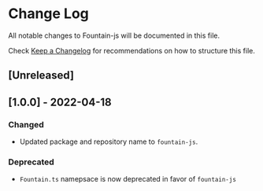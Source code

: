 # Change Log

All notable changes to Fountain-js will be documented in this file.

Check [Keep a Changelog](http://keepachangelog.com/) for recommendations on how to structure this file.

## [Unreleased]

## [1.0.0] - 2022-04-18

### Changed
- Updated package and repository name to `fountain-js`.

### Deprecated
- `Fountain.ts` namepsace is now deprecated in favor of `fountain-js`
